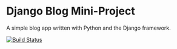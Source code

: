 # Django Blog Mini-Project

A simple blog app written with Python and the Django framework.

[![Build Status](https://travis-ci.org/armedcor/Django_blog.svg?branch=master)](https://travis-ci.org/armedcor/Django_blog)